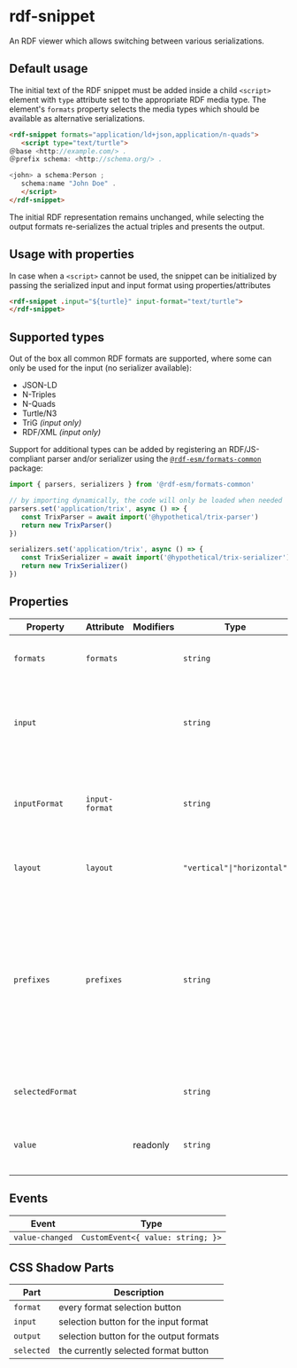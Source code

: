 # rdf-snippet

An RDF viewer which allows switching between various serializations.

## Default usage

The initial text of the RDF snippet must be added inside a child `<script>` element with `type` attribute set to the appropriate
RDF media type. The element's `formats` property selects the media types which should be available as alternative serializations.

```html
<rdf-snippet formats="application/ld+json,application/n-quads">
   <script type="text/turtle">
＠base <http://example.com/> .
＠prefix schema: <http://schema.org/> .

<john> a schema:Person ;
   schema:name "John Doe" .
   </script>
</rdf-snippet>
```

The initial RDF representation remains unchanged, while selecting the output formats re-serializes the actual triples and presents the output.

## Usage with properties

In case when a `<script>` cannot be used, the snippet can be initialized by passing the serialized input and input format using properties/attributes

```html
<rdf-snippet .input="${turtle}" input-format="text/turtle">
</rdf-snippet>
```

## Supported types

Out of the box all common RDF formats are supported, where some can only be used for the input (no serializer available):

- JSON-LD
- N-Triples
- N-Quads
- Turtle/N3
- TriG *(input only)*
- RDF/XML *(input only)*

Support for additional types can be added by registering an RDF/JS-compliant parser and/or serializer using the [`@rdf-esm/formats-common`](https://npm.im/@rdf-esm/formats-common)
package:

```js
import { parsers, serializers } from '@rdf-esm/formats-common'

// by importing dynamically, the code will only be loaded when needed
parsers.set('application/trix', async () => {
   const TrixParser = await import('@hypothetical/trix-parser')
   return new TrixParser()
})

serializers.set('application/trix', async () => {
   const TrixSerializer = await import('@hypothetical/trix-serializer')
   return new TrixSerializer()
})
```

## Properties

| Property         | Attribute      | Modifiers | Type                       | Default       | Description                                      |
|------------------|----------------|-----------|----------------------------|---------------|--------------------------------------------------|
| `formats`        | `formats`      |           | `string`                   | ""            | comma-separated list of output formats           |
| `input`          |                |           | `string`                   |               | set the input serialized value (ignored when `<script>` is used) |
| `inputFormat`    | `input-format` |           | `string`                   | "text/turtle" | set the format of the input (ignored when `<script>` is used) |
| `layout`         | `layout`       |           | `"vertical"\|"horizontal"` |               | controls the position of selection buttons       |
| `prefixes`       | `prefixes`     |           | `string`                   | ""            | a comma-separated list of prefixes to use for serializing. Always includes `rdf`, `rdfs` and `xsd` Any prefix included in the [`@zazuko/rdf-vocabularies` package](https://github.com/zazuko/rdf-vocabularies/tree/master/ontologies) can be used |
| `selectedFormat` |                |           | `string`                   |               | gets the selected output format                  |
| `value`          |                | readonly  | `string`                   |               | Gets the text contents of the currently showing editor |

## Events

| Event           | Type                              |
|-----------------|-----------------------------------|
| `value-changed` | `CustomEvent<{ value: string; }>` |

## CSS Shadow Parts

| Part       | Description                             |
|------------|-----------------------------------------|
| `format`   | every format selection button           |
| `input`    | selection button for the input format   |
| `output`   | selection button for the output formats |
| `selected` | the currently selected format button    |
